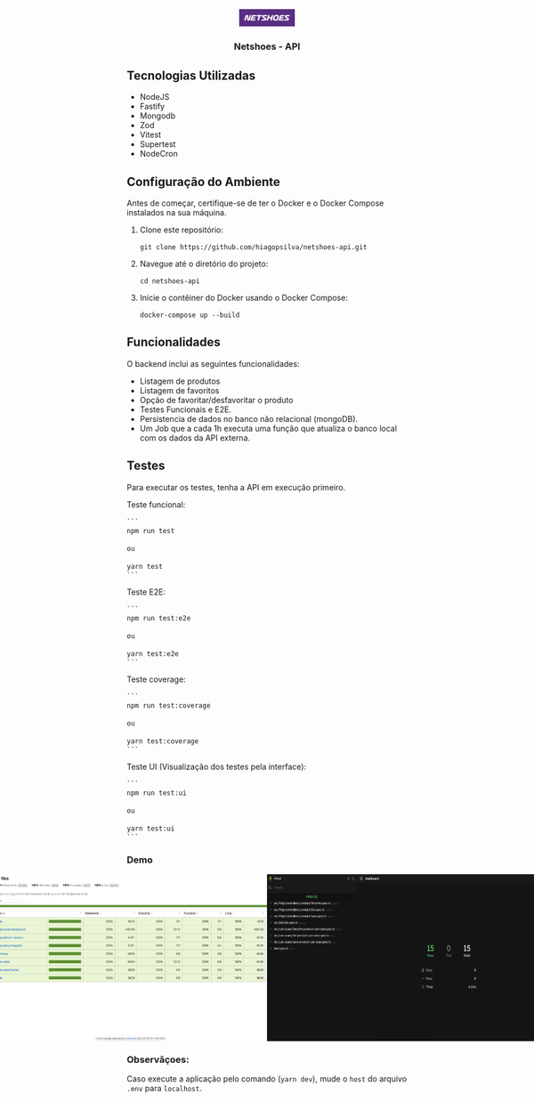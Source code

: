 <div align="center">
  <img src="./assets/logo.png" alt="Descrição da imagem" width="100" style=""/>
  <h3>Netshoes - API</h3>
</div> 

## Tecnologias Utilizadas

- NodeJS
- Fastify
- Mongodb
- Zod
- Vitest
- Supertest
- NodeCron

## Configuração do Ambiente

Antes de começar, certifique-se de ter o Docker e o Docker Compose instalados na sua máquina.

1. Clone este repositório:

    ```
    git clone https://github.com/hiagopsilva/netshoes-api.git
    ```

2. Navegue até o diretório do projeto:

    ```
    cd netshoes-api
    ```

3. Inicie o contêiner do Docker usando o Docker Compose:

    ```
    docker-compose up --build
    ```

## Funcionalidades

O backend inclui as seguintes funcionalidades:

- Listagem de produtos
- Listagem de favoritos
- Opção de favoritar/desfavoritar o produto
- Testes Funcionais e E2E.
- Persistencia de dados no banco não relacional (mongoDB).
- Um Job que a cada 1h executa uma função que atualiza o banco local com os dados da API externa.

## Testes

Para executar os testes, tenha a API em execução primeiro.

Teste funcional:

    ```
    npm run test

    ou 

    yarn test
    ```

Teste E2E:

    ```
    npm run test:e2e

    ou
    
    yarn test:e2e
    ```

Teste coverage:

    ```
    npm run test:coverage

    ou 

    yarn test:coverage
    ```

Teste UI (Visualização dos testes pela interface):

    ```
    npm run test:ui

    ou 

    yarn test:ui
    ```

### Demo
<div style="display:flex;justify-content:center;align-items:center">
    <img src="./assets/demo-coverage.png" alt="Descrição da imagem" width="490" height="300" />
    <img src="./assets/demo-tests.png" alt="Descrição da imagem" width="490" height=300 />
</div>

### Observãçoes: 

Caso execute a aplicação pelo comando (```yarn dev```), mude o ```host``` do arquivo ```.env``` para ```localhost```.
